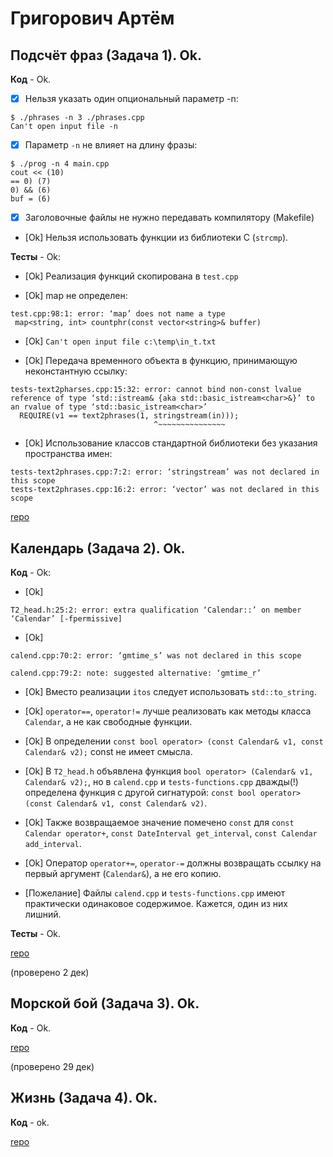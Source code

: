 # Григорович Артём

## Подсчёт фраз (Задача 1). Ok.

**Код** - Ok.

- [X] Нельзя указать один опциональный параметр -n:
```
$ ./phrases -n 3 ./phrases.cpp
Can't open input file -n
```

- [X] Параметр `-n` не влияет на длину фразы:
```
$ ./prog -n 4 main.cpp
cout << (10)
== 0) (7)
0) && (6)
buf = (6)
```

- [X] Заголовочные файлы не нужно передавать компилятору (Makefile)

- [Ok] Нельзя использовать функции из библиотеки C (`strcmp`).

**Тесты** - Ok:

- [Ok] Реализация функций скопирована в `test.cpp`

- [Ok] map не определен:
```
test.cpp:98:1: error: ‘map’ does not name a type
 map<string, int> countphr(const vector<string>& buffer)
```

- [Ok] `Can't open input file c:\temp\in_t.txt`

- [Ok] Передача временного объекта в функцию, принимающую неконстантную ссылку:
```
tests-text2pharses.cpp:15:32: error: cannot bind non-const lvalue reference of type ‘std::istream& {aka std::basic_istream<char>&}’ to an rvalue of type ‘std::basic_istream<char>’
  REQUIRE(v1 == text2phrases(1, stringstream(in)));
                                ^~~~~~~~~~~~~~~~
```

- [Ok] Использование классов стандартной библиотеки без указания пространства имен:
```
tests-text2phrases.cpp:7:2: error: ‘stringstream’ was not declared in this scope
tests-text2phrases.cpp:16:2: error: ‘vector’ was not declared in this scope
```

[repo](https://bitbucket.org/grigorovich_oop/phrases.git)

## Календарь (Задача 2). Ok.

**Код** - Ok:

- [Ok]
```
T2_head.h:25:2: error: extra qualification ‘Calendar::’ on member ‘Calendar’ [-fpermissive]
```
- [Ok]
```
calend.cpp:70:2: error: ‘gmtime_s’ was not declared in this scope

calend.cpp:79:2: note: suggested alternative: ‘gmtime_r’
```

- [Ok] Вместо реализации `itos` следует использовать `std::to_string`.

- [Ok] `operator==`, `operator!=` лучше реализовать как методы класса `Calendar`, а не как свободные функции.

- [Ok] В определении `const bool operator> (const Calendar& v1, const Calendar& v2);` const не имеет смысла.

- [Ok] В `T2_head.h` объявлена функция `bool operator> (Calendar& v1, Calendar& v2);`,
но в `calend.cpp` и `tests-functions.cpp` дважды(!) определена функция с другой сигнатурой: `const bool operator> (const Calendar& v1, const Calendar& v2)`.

- [Ok] Также возвращаемое значение помечено `const` для `const Calendar operator+`, `const DateInterval get_interval`, `const Calendar add_interval`.

- [Ok] Оператор `operator+=`, `operator-=` должны возвращать ссылку на первый аргумент (`Calendar&`), а не его копию.

- [Пожелание] Файлы `calend.cpp` и `tests-functions.cpp` имеют практически одинаковое содержимое.
Кажется, один из них лишний.

**Тесты** - Ok.

[repo](https://bitbucket.org/grigorovich_oop/phrases.git)

(проверено 2 дек)

## Морской бой (Задача 3). Ok.

**Код** - Ok.

[repo](https://bitbucket.org/grigorovich_oop/phrases.git)

(проверено 29 дек)

## Жизнь (Задача 4). Ok.

**Код** - ok.

[repo](https://bitbucket.org/grigorovich_oop/phrases.git)
